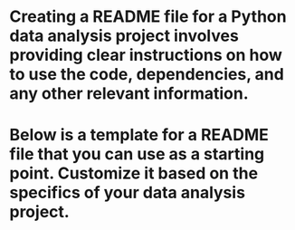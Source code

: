 # Creating a README file for a Python data analysis project involves providing clear instructions on how to use the code, dependencies, and any other relevant information. 
# Below is a template for a README file that you can use as a starting point. Customize it based on the specifics of your data analysis project.
